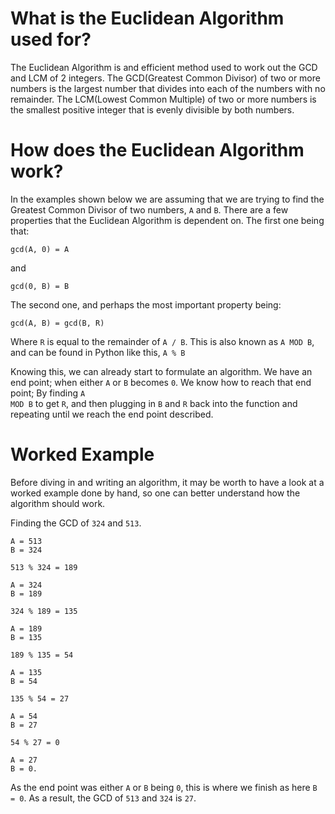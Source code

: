 # What is the Euclidean Algorithm used for?

The Euclidean Algorithm is and efficient method used to work out the GCD and LCM of 2 integers. The GCD(Greatest Common Divisor) of two or more numbers is the largest number that divides into each of the numbers with no remainder. The LCM(Lowest Common Multiple) of two or more numbers is the smallest positive integer that is evenly divisible by both numbers.

# How does the Euclidean Algorithm work? 
In the examples shown below we are assuming that we are trying to find the Greatest Common Divisor of two numbers, <code>A</code> and <code>B</code>.
There are a few properties that the Euclidean Algorithm is dependent on. The first one being that:
```
gcd(A, 0) = A
```
and
```
gcd(0, B) = B
```
The second one, and perhaps the most important property being:
```
gcd(A, B) = gcd(B, R)
```
Where <code>R</code> is equal to the remainder of <code>A / B</code>. This is also known as <code>A MOD B</code>, and can be found in Python like this, <code>A % B</code>

Knowing this, we can already start to formulate an algorithm. We have an end point; when either <code>A</code> or <code>B</code> becomes <code>0</code>. We know how to reach that end point; By finding <code>A MOD B</code> to get <code>R</code>, and then plugging in <code>B</code> and <code>R</code> back into the function and repeating until we reach the end point described.

# Worked Example
Before diving in and writing an algorithm, it may be worth to have a look at a worked example done by hand, so one can better understand how the algorithm should work.

Finding the GCD of <code>324</code> and <code>513</code>.
```
A = 513
B = 324

513 % 324 = 189

A = 324
B = 189

324 % 189 = 135

A = 189
B = 135

189 % 135 = 54

A = 135
B = 54

135 % 54 = 27

A = 54
B = 27

54 % 27 = 0

A = 27
B = 0.
```
As the end point was either <code>A</code> or <code>B</code> being <code>0</code>, this is where we finish as here <code>B = 0</code>. As a result, the GCD of <code>513</code> and <code>324</code> is <code>27</code>.

